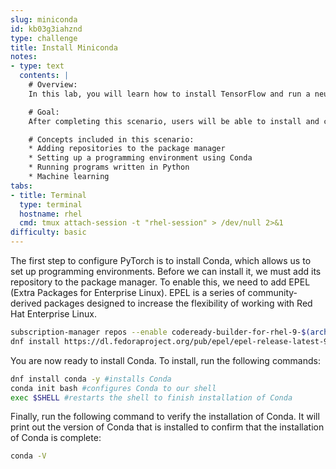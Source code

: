 ```yaml
---
slug: miniconda
id: kb03g3iahznd
type: challenge
title: Install Miniconda
notes:
- type: text
  contents: |
    # Overview:
    In this lab, you will learn how to install TensorFlow and run a neural network-based machine learning program using Python.

    # Goal:
    After completing this scenario, users will be able to install and configure PyTorch using Red Hat Enterprise Linux.

    # Concepts included in this scenario:
    * Adding repositories to the package manager
    * Setting up a programming environment using Conda
    * Running programs written in Python
    * Machine learning
tabs:
- title: Terminal
  type: terminal
  hostname: rhel
  cmd: tmux attach-session -t "rhel-session" > /dev/null 2>&1
difficulty: basic
---
```

The first step to configure PyTorch is to install Conda, which allows us to set up programming environments. Before we can install it, we must add its repository to the package manager. To enable this, we need to add EPEL (Extra Packages for Enterprise Linux). EPEL is a series of community-derived packages designed to increase the flexibility of working with Red Hat Enterprise Linux.
```bash
subscription-manager repos --enable codeready-builder-for-rhel-9-$(arch)-rpms
dnf install https://dl.fedoraproject.org/pub/epel/epel-release-latest-9.noarch.rpm -y
```

You are now ready to install Conda. To install, run the following commands:

```bash
dnf install conda -y #installs Conda
conda init bash #configures Conda to our shell
exec $SHELL #restarts the shell to finish installation of Conda
```

Finally, run the following command to verify the installation of Conda. It will print out the version of Conda that is installed to confirm that the installation of Conda is complete:
```bash
conda -V
```
